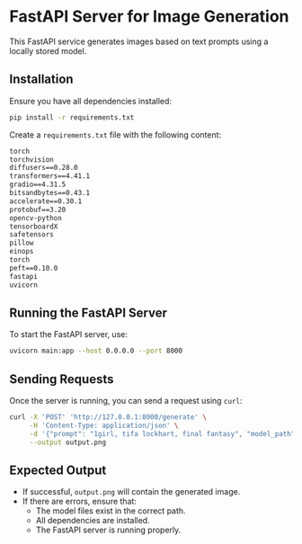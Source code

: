 # FastAPI Server for Image Generation

This FastAPI service generates images based on text prompts using a locally stored model.

## **Installation**
Ensure you have all dependencies installed:
```bash
pip install -r requirements.txt
```

Create a `requirements.txt` file with the following content:
```txt
torch 
torchvision
diffusers==0.28.0
transformers==4.41.1
gradio==4.31.5
bitsandbytes==0.43.1
accelerate==0.30.1
protobuf==3.20
opencv-python
tensorboardX
safetensors
pillow
einops
torch
peft==0.10.0
fastapi 
uvicorn
```

## **Running the FastAPI Server**
To start the FastAPI server, use:
```bash
uvicorn main:app --host 0.0.0.0 --port 8000
```

## **Sending Requests**
Once the server is running, you can send a request using `curl`:
```bash
curl -X 'POST' 'http://127.0.0.1:8000/generate' \
     -H 'Content-Type: application/json' \
     -d '{"prompt": "1girl, tifa lockhart, final fantasy", "model_path": "./LayerDiffuse_DiffusersCLI"}' \
     --output output.png
```

## **Expected Output**
- If successful, `output.png` will contain the generated image.
- If there are errors, ensure that:
  - The model files exist in the correct path.
  - All dependencies are installed.
  - The FastAPI server is running properly.

